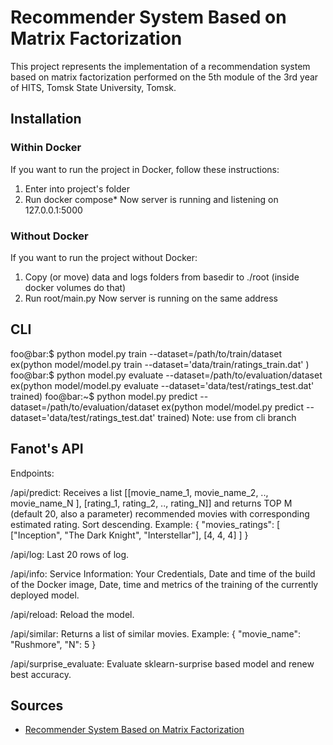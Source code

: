 # Recommender System Based on Matrix Factorization

This project represents the implementation of a recommendation system based on matrix factorization performed on the 5th module of the 3rd year of HITS, Tomsk State University, Tomsk.

## Installation

### Within Docker

If you want to run the project in Docker, follow these instructions:

1. Enter into project's folder
2. Run docker compose*
Now server is running and listening on 127.0.0.1:5000

### Without Docker

If you want to run the project without Docker:

1. Copy (or move) data and logs folders from basedir to ./root (inside docker volumes do that)
2. Run root/main.py
Now server is running on the same address

## CLI
foo@bar:$ python model.py train --dataset=/path/to/train/dataset
ex(python model/model.py train --dataset='data/train/ratings_train.dat' ) 
foo@bar:$ python model.py evaluate --dataset=/path/to/evaluation/dataset
ex(python model/model.py evaluate --dataset='data/test/ratings_test.dat' trained) 
foo@bar:~$ python model.py predict --dataset=/path/to/evaluation/dataset
ex(python model/model.py predict --dataset='data/test/ratings_test.dat' trained)
Note: use from cli branch
## Fanot's API

Endpoints:

/api/predict: 
Receives a list [[movie_name_1, movie_name_2, .., movie_name_N ], [rating_1, rating_2, .., rating_N]] and returns TOP M (default 20, also a parameter) recommended movies with corresponding estimated rating. Sort descending. 
Example:
{
"movies_ratings": [
["Inception", "The Dark Knight", "Interstellar"],
[4, 4, 4]
]
}

/api/log: 
Last 20 rows of log.

/api/info: 
Service Information: Your Credentials, Date and time of the build of the Docker image, Date, time and metrics of the training of the currently deployed model.

/api/reload: 
Reload the model.

/api/similar: 
Returns a list of similar movies. 
Example:
{
"movie_name": "Rushmore",
"N": 5
}

/api/surprise_evaluate: 
Evaluate sklearn-surprise based model and renew best accuracy.


## Sources

- [Recommender System Based on Matrix Factorization](https://www.linkedin.com/pulse/fundamental-matrix-factorization-recommender-system-saurav-kumar#:~:text=Matrix%20factorization%20is%20an%20extensively,users%20might%20be%20interested%20in.)


